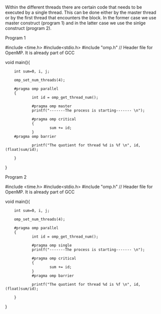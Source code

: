 Within the different threads there are certain code that needs to be executed by a single thread. This can be done either by the master thread or by the first thread that encounters the block. In the former case we use master construct (program 1) and in the latter case we use the sinlge construct (program 2).

Program 1


#include <time.h>
#include<stdio.h>
#include "omp.h" // Header file for OpenMP. It is already part of GCC

void main(){

        int sum=0, i, j;

        omp_set_num_threads(4);
               
        #pragma omp parallel
        {
                int id = omp_get_thread_num();

                #pragma omp master
                printf("-------The process is starting------- \n");
                
                #pragma omp critical    
                {
                        sum += id;
                }
		#pragma omp barrier

                printf("The quotient for thread %d is %f \n", id, (float)sum/id);

        }
}

Program 2

#include <time.h>
#include<stdio.h>
#include "omp.h" // Header file for OpenMP. It is already part of GCC

void main(){

        int sum=0, i, j;

        omp_set_num_threads(4);

        #pragma omp parallel
        {
                int id = omp_get_thread_num();

                #pragma omp single
                printf("-------The process is starting------- \n");

                #pragma omp critical                
                {
                        sum += id;
                }
                #pragma omp barrier

                printf("The quotient for thread %d is %f \n", id, (float)sum/id);

        }
}

